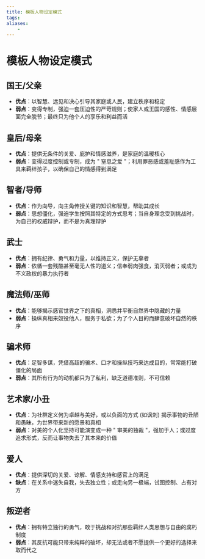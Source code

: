 ```yaml
---
title: 模板人物设定模式
tags:
aliases: 
    -
---
```


# 模板人物设定模式

## 国王/父亲

- **优点**：以智慧、远见和决心引导其家庭或人民，建立秩序和稳定
- **弱点**：变得专制，强迫一套压迫性的严苛规则；使家人或王国的感性、情感层面完全脱节；最终只为他个人的享乐和利益而活

## 皇后/母亲

- **优点**：提供无条件的关爱、庇护和情感滋养，是家庭的温暖核心
- **弱点**：变得过度控制或专制，成为 " 窒息之爱 "；利用罪恶感或羞耻感作为工具来羁绊孩子，以确保自己的情感得到满足

## 智者/导师

- **优点**：作为向导，向主角传授关键的知识和智慧，帮助其成长
- **弱点**：思想僵化，强迫学生按照其特定的方式思考；当自身理念受到挑战时，为自己的权威辩护，而不是为真理辩护

## 武士

- **优点**：拥有纪律、勇气和力量，以维持正义，保护无辜者
- **弱点**：依循一套残酷甚至毫无人性的道义；信奉弱肉强食，消灭弱者；或成为不义政权的暴力执行者

## 魔法师/巫师

- **优点**：能够揭示感官世界之下的真相，洞悉并平衡自然界中隐藏的力量
- **弱点**：操纵真相来奴役他人，服务于私欲；为了个人目的而肆意破坏自然的秩序

## 骗术师

- **优点**：足智多谋，凭借高超的骗术、口才和操纵技巧来达成目的，常常能打破僵化的局面
- **弱点**：其所有行为的动机都只为了私利，缺乏道德准则，不可信赖

## 艺术家/小丑

- **优点**：为社群定义何为卓越与美好，或以负面的方式 (如讽刺) 揭示事物的丑陋和愚昧，为世界带来新的愿景和真相
- **弱点**：对美的个人化坚持可能演变成一种 " 审美的独裁 "，强加于人；或过度追求形式，反而让事物失去了其本来的价值

## 爱人

- **优点**：提供深切的关爱、谅解、情感支持和感官上的满足
- **缺点**：在关系中迷失自我，失去独立性；或走向另一极端，试图控制、占有对方

## 叛逆者

- **优点**：拥有特立独行的勇气，敢于挑战和对抗那些羁绊人类思想与自由的腐朽制度
- **弱点**：其反抗可能只带来纯粹的破坏，却无法或者不愿提供一个更好的选择来取而代之
